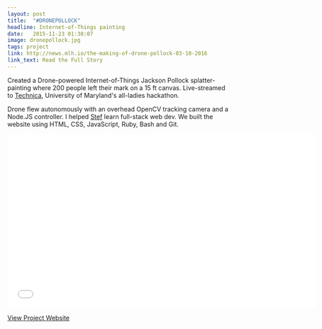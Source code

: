 ```yaml
---
layout: post
title:  "#DRONEPOLLOCK"
headline: Internet-of-Things painting
date:   2015-11-23 01:38:07
image: dronepollock.jpg
tags: project
link: http://news.mlh.io/the-making-of-drone-pollock-03-10-2016
link_text: Read the Full Story
---
```

Created a Drone-powered Internet-of-Things Jackson Pollock splatter-painting where 200 people left their mark on a 15 ft canvas. Live-streamed to [Technica](http://gotechnica.org), University of Maryland's all-ladies hackathon.

Drone flew autonomously with an overhead OpenCV tracking camera and a Node.JS controller. I helped [Stef](http://stefcohen.com/) learn full-stack web dev. We built the website using HTML, CSS, JavaScript, Ruby, Bash and Git.

<p class="center"><iframe width="696" height="392" src="//player.vimeo.com/video/152479854" frameborder="0" allowfullscreen></iframe></p>

<a href="http://drone.gotechnica.org" class="button primary" target="_blank">View Project Website</a>
